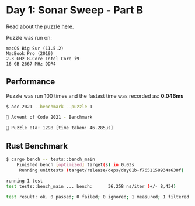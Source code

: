 # Day 1: Sonar Sweep - Part B

Read about the puzzle [here](https://adventofcode.com/2021/day/1).

Puzzle was run on:

```text
macOS Big Sur (11.5.2)
MacBook Pro (2019)
2.3 GHz 8-Core Intel Core i9
16 GB 2667 MHz DDR4
```

## Performance

Puzzle was run 100 times and the fastest time was recorded as: **0.046ms**

```sh
$ aoc-2021 --benchmark --puzzle 1

🎄 Advent of Code 2021 - Benchmark

🧩 Puzzle 01a: 1298 [time taken: 46.285µs]
```

## Rust Benchmark

```sh
$ cargo bench -- tests::bench_main
    Finished bench [optimized] target(s) in 0.03s
     Running unittests (target/release/deps/day01b-f7651158934a638f)

running 1 test
test tests::bench_main ... bench:      36,258 ns/iter (+/- 8,434)

test result: ok. 0 passed; 0 failed; 0 ignored; 1 measured; 1 filtered out; finished in 0.27s
```
